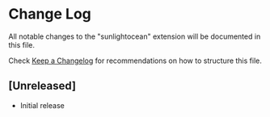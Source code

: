 # Change Log

All notable changes to the "sunlightocean" extension will be documented in this file.

Check [Keep a Changelog](http://keepachangelog.com/) for recommendations on how to structure this file.

## [Unreleased]

- Initial release
